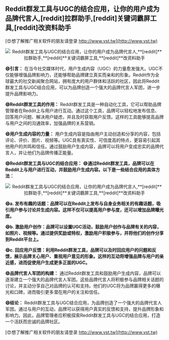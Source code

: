 ## **Reddit群发工具与UGC的结合应用，让你的用户成为品牌代言人,**[reddit]**拉群助手,**[reddit]**关键词霸屏工具,**[reddit]**改资料助手**

[😍想了解推广相关软件的朋友请登录 http://www.vst.tw](http://www.vst.tw)

 <center><img src="https://vst.tw/MP4/tuiguang/png/2.png" alt="Reddit群发工具与UGC的结合应用，让你的用户成为品牌代言人,**[reddit]**拉群助手,**[reddit]**关键词霸屏工具,**[reddit]**改资料助手"></center>

**😄引言：**
在当今社交媒体时代，用户生成内容（UGC）的力量愈发强大。UGC不仅能够增强品牌影响力，还能够帮助品牌建立真实而亲和的形象。Reddit作为全球最大的社交新闻聚合网站，拥有庞大的用户群体和活跃的社区，因此将Reddit群发工具与UGC结合应用，可以为品牌创造一个强大的品牌代言人军团，进一步提升品牌影响力。

**😄Reddit群发工具的作用：**
Reddit群发工具是一种自动化工具，它可以帮助品牌管理者在Reddit上与用户进行互动。通过这个工具，品牌可以轻松地发布信息、回答用户问题、解决用户疑虑，并且及时获取用户反馈。这样的工具能够提高品牌与用户之间的沟通效率，加强品牌的关系营销。

**😄用户生成内容的力量：**
用户生成内容是指由用户主动创造和分享的内容，包括评论、评价、图片、视频等。UGC具有真实性、可信度高的特点，更容易引起其他用户的共鸣和信任。通过鼓励用户生成内容，品牌可以将用户变成忠实的品牌代言人，并让他们为品牌传播正能量。

**😄Reddit群发工具与UGC的结合应用：**
**😄通过Reddit群发工具，品牌可以在Reddit上与用户进行互动，并鼓励用户生成内容。以下是一些结合应用的具体方法：**

 <center><img src="https://vst.tw/MP4/tuiguang/png/2.png" alt="Reddit群发工具与UGC的结合应用，让你的用户成为品牌代言人,**[reddit]**拉群助手,**[reddit]**关键词霸屏工具,**[reddit]**改资料助手"></center>

**😄a. 发布有趣的话题：品牌可以在Reddit上发布与自身业务相关的有趣话题，吸引用户参与讨论并生成内容。这样不仅可以提高用户参与度，还可以增加品牌曝光度。**

**😄b. 激励用户创作：品牌可以设置UGC活动，鼓励用户创作与品牌有关的内容，如照片、视频等。通过提供奖励或特权，激励用户积极参与，并将他们的创作分享到Reddit平台上。**

**😄c. 回应用户反馈：利用Reddit群发工具，品牌可以及时回应用户的问题和反馈，展示品牌关心用户、重视用户意见的形象。这样的互动将增强品牌与用户的亲近感，进而促使用户生成更多正面的UGC。**

**😄品牌代言人军团的构建：**
通过Reddit群发工具和鼓励用户生成内容，品牌可以逐渐建立一个强大的品牌代言人军团。这些品牌代言人将积极参与品牌相关话题的讨论，并主动分享自己对品牌的认可和支持。他们的UGC将为品牌赢得更多的曝光和口碑，进而吸引更多潜在用户的关注和信任。

**😄结论：**
Reddit群发工具与UGC结合应用，为品牌创造了一个强大的品牌代言人军团。通过与用户的互动，品牌可以获得用户真实的反馈和支持，提升品牌形象和影响力。因此，品牌管理者应积极探索Reddit群发工具与UGC的结合应用，打造一个活跃而忠诚的品牌社区。

[😍想了解推广相关软件的朋友请登录 http://www.vst.tw](http://www.vst.tw)



